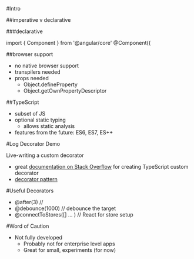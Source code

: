 #Intro

##imperative v declarative 

###declarative

import { Component } from '@angular/core'
    @Component({

##browser support
* no native browser support
* transpilers needed
* props needed
    * Object.defineProperty
    * Object.getOwnPropertyDescriptor

##TypeScript
* subset of JS
* optional static typing
    * allows static analysis
* features from the future: ES6, ES7, ES++

#Log Decorator Demo

Live-writing a custom decorator
* great [documentation on Stack Overflow](http://stackoverflow.com/questions/29775830/how-to-implement-a-typescript-decorator) for creating TypeScript custom decorator
* [decorator pattern](http://www.dofactory.com/javascript/decorator-design-pattern)

#Useful Decorators
* @after(3) // 
* @debounce(1000) // debounce the target
* @connectToStores([] ... ) // React for store setup

#Word of Caution
* Not fully developed
    * Probably not for enterprise level apps
    * Great for small, experiments (for now)

